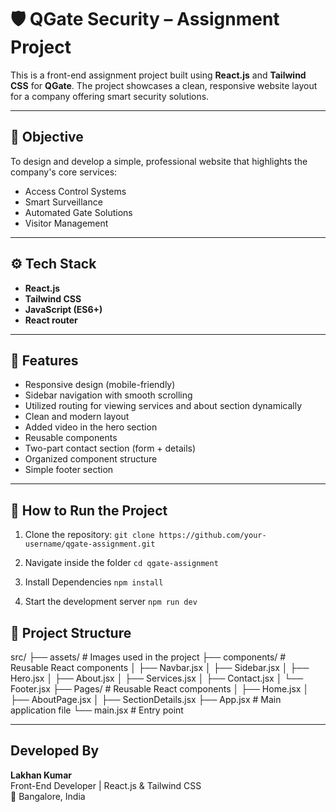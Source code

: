 # 🛡️ QGate Security – Assignment Project

This is a front-end assignment project built using **React.js** and **Tailwind CSS** for **QGate**. The project showcases a clean, responsive website layout for a company offering smart security solutions.

---

## 🎯 Objective

To design and develop a simple, professional website that highlights the company's core services:

- Access Control Systems
- Smart Surveillance
- Automated Gate Solutions
- Visitor Management

---

## ⚙️ Tech Stack

- **React.js**
- **Tailwind CSS**
- **JavaScript (ES6+)**
- **React router**

---

## 🧩 Features

- Responsive design (mobile-friendly)
- Sidebar navigation with smooth scrolling
- Utilized routing for viewing services and about section dynamically
- Clean and modern layout
- Added video in the hero section
- Reusable components
- Two-part contact section (form + details)
- Organized component structure
- Simple footer section

---

## 🚀 How to Run the Project

1. Clone the repository:
   `git clone https://github.com/your-username/qgate-assignment.git`

2. Navigate inside the folder
   `cd qgate-assignment`

3. Install Dependencies
   `npm install`

4. Start the development server
   `npm run dev`

## 📂 Project Structure

src/
├── assets/ # Images used in the project
├── components/ # Reusable React components
│ ├── Navbar.jsx
│ ├── Sidebar.jsx
│ ├── Hero.jsx
│ ├── About.jsx
│ ├── Services.jsx
│ ├── Contact.jsx
│ └── Footer.jsx
├── Pages/ # Reusable React components
│ ├── Home.jsx
│ ├── AboutPage.jsx
│ ├── SectionDetails.jsx
├── App.jsx # Main application file
└── main.jsx # Entry point

---

## Developed By

**Lakhan Kumar**  
Front-End Developer | React.js & Tailwind CSS  
📍 Bangalore, India
